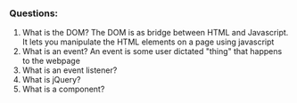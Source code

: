 ### Questions:
1. What is the DOM? The DOM is as bridge between HTML and Javascript. It lets you manipulate the HTML elements on a page using javascript
2. What is an event? An event is some user dictated "thing" that happens to the webpage 
3. What is an event listener?
4. What is jQuery?
5. What is a component? 